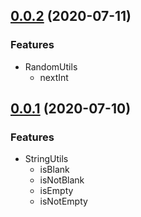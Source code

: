## [0.0.2](https://github.com/4us-dev/4us-utils/compare/v0.0.1...v0.0.2) (2020-07-11)

### Features

- RandomUtils
  - nextInt

## [0.0.1](https://github.com/4us-dev/4us-utils/compare/v0.0.0...v0.0.1) (2020-07-10)

### Features

- StringUtils
  - isBlank
  - isNotBlank
  - isEmpty
  - isNotEmpty
